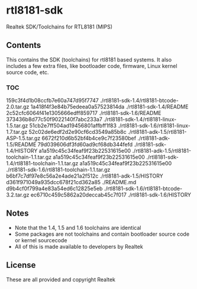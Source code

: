 # rtl8181-sdk
Realtek SDK/Toolchains for RTL8181 (MIPS)

## Contents

This contains the SDK (toolchains) for rtl8181 based systems. It also includes a few extra files, like bootloader code, firmware, Linux kernel source code, etc.

### TOC

159c3f4d1b08ccfb7e60a747d95f7747  ./rtl8181-sdk-1.4/rtl8181-btcode-2.0.tar.gz
1a418f4f3e84b75edeea0a57523814da  ./rtl8181-sdk-1.4/README
2c52cfc6064f41e1305666edff859717  ./rtl8181-sdk-1.6/README
373436b8d77c50f9022140f7abc233a7  ./rtl8181-sdk-1.4/rtl8181-linux-1.5.tar.gz
51cb2e7ff504ad19456801affbff1f83  ./rtl8181-sdk-1.6/rtl8181-linux-1.7.tar.gz
52c02de6edf2d2e90cf6cd3549a85b8c  ./rtl8181-adk-1.5/rtl8181-ASP-1.5.tar.gz
6672f210d6b52bf4b4ce9c7f23580bef  ./rtl8181-adk-1.5/README
79d039606df3fd60ad9cf68db344fefd  ./rtl8181-sdk-1.4/HISTORY
a1a519c45c34feaf9f23b22531615e00  ./rtl8181-adk-1.5/rtl8181-toolchain-1.1.tar.gz
a1a519c45c34feaf9f23b22531615e00  ./rtl8181-sdk-1.4/rtl8181-toolchain-1.1.tar.gz
a1a519c45c34feaf9f23b22531615e00  ./rtl8181-sdk-1.6/rtl8181-toolchain-1.1.tar.gz
b6bf7c7df97e8c56a2e4ade21a2f512c  ./rtl8181-adk-1.5/HISTORY
d361f971049a935dcc678f21cd362a85  ./README.md
d9b4cf0f799a4e83a54ed6c12825e5eb  ./rtl8181-sdk-1.6/rtl8181-btcode-3.2.tar.gz
ec6710c459c5862a20deccab45c7f017  ./rtl8181-sdk-1.6/HISTORY

## Notes

* Note that the 1.4, 1.5 and 1.6 toolchains are identical
* Some packages are not toolchains and contain bootloader source code or kernel sourcecode
* All of this is made available to developers by Realtek

## License

These are all provided and copyright Realtek
